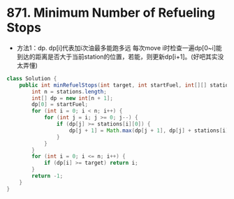 # 871. Minimum Number of Refueling Stops
- 方法1：dp. dp[i]代表加i次油最多能跑多远 每次move i时检查一遍dp[0~i]能到达的距离是否大于当前station的位置，若能，则更新dp[i+1]。(好吧其实没太弄懂)
```java
class Solution {
    public int minRefuelStops(int target, int startFuel, int[][] stations) {
        int n = stations.length;
        int[] dp = new int[n + 1];
        dp[0] = startFuel;
        for (int i = 0; i < n; i++) {
            for (int j = i; j >= 0; j--) {
                if (dp[j] >= stations[i][0]) {
                    dp[j + 1] = Math.max(dp[j + 1], dp[j] + stations[i][1]);
                }
            }
        }
        for (int i = 0; i <= n; i++) {
            if (dp[i] >= target) return i;
        }
        return -1;
    }
}
```